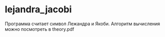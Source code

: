 # lejandra_jacobi
Программа считает символ Лежандра и Якоби. Алгоритм вычисления можно посмотреть в theory.pdf
